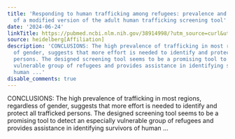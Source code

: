 ```yaml
---
title: 'Responding to human trafficking among refugees: prevalence and test accuracy
  of a modified version of the adult human trafficking screening tool'
date: '2024-06-24'
linkTitle: https://pubmed.ncbi.nlm.nih.gov/38914998/?utm_source=curl&utm_medium=rss&utm_campaign=pubmed-2&utm_content=1FakS-2QOkCT8HsMOQP1bCRQ4YzyumYOmxmF0moLsQ3dFB1E9V&fc=20220326224207&ff=20240625182106&v=2.18.0.post9+e462414
source: heidelberg[Affiliation]
description: 'CONCLUSIONS: The high prevalence of trafficking in most regions, regardless
  of gender, suggests that more effort is needed to identify and protect all trafficked
  persons. The designed screening tool seems to be a promising tool to detect an especially
  vulnerable group of refugees and provides assistance in identifying survivors of
  human ...'
disable_comments: true
---
```

CONCLUSIONS: The high prevalence of trafficking in most regions, regardless of gender, suggests that more effort is needed to identify and protect all trafficked persons. The designed screening tool seems to be a promising tool to detect an especially vulnerable group of refugees and provides assistance in identifying survivors of human ...